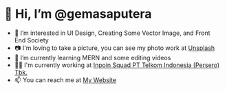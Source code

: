 # 👋 Hi, I’m @gemasaputera
- 👀 I’m interested in UI Design, Creating Some Vector Image, and Front End Society
- 📷 I'm loving to take a picture, you can see my photo work at [Unsplash](https://unsplash.com/@gemasaputera)
- 🌱 I’m currently learning MERN and some editing videos 
- 👷‍♂️ I'm currently working at [Inpoin Squad PT Telkom Indonesia (Persero) Tbk.](https://inpoin.id/contact-us)
- 📫 You can reach me at [My Website](http://gemasaputera.id/)

<!---
gemasaputera/gemasaputera is a ✨ special ✨ repository because its `README.md` (this file) appears on your GitHub profile.
You can click the Preview link to take a look at your changes.
--->
